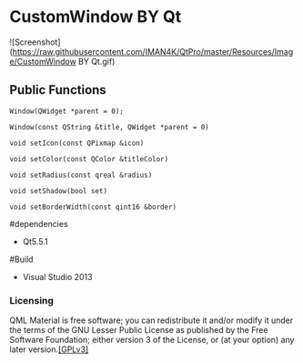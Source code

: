 CustomWindow BY Qt
==================

![Screenshot](https://raw.githubusercontent.com/IMAN4K/QtPro/master/Resources/Image/CustomWindow BY Qt.gif)

## Public Functions

`Window(QWidget *parent = 0);`

`Window(const QString &title, QWidget *parent = 0)`

`void setIcon(const QPixmap &icon)`

`void setColor(const QColor &titleColor)`

`void setRadius(const qreal &radius)`

`void setShadow(bool set)`

`void setBorderWidth(const qint16 &border)`

#dependencies
* Qt5.5.1

#Build
* Visual Studio 2013

### Licensing

QML Material is free software; you can redistribute it and/or modify it under the terms of the GNU Lesser Public License as published by the Free Software Foundation; either version 3 of the License, or (at your option) any later version.[[GPLv3]](https://en.wikipedia.org/wiki/GNU_General_Public_License)
